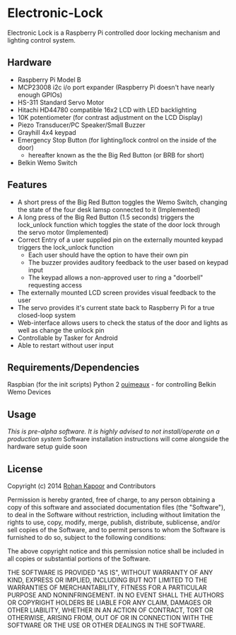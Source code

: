 # Electronic-Lock
Electronic Lock is a Raspberry Pi controlled door locking mechanism and lighting control system.

## Hardware
* Raspberry Pi Model B
* MCP23008 i2c i/o port expander (Raspberry Pi doesn't have nearly enough GPIOs)
* HS-311 Standard Servo Motor
* Hitachi HD44780 compatible 16x2 LCD with LED backlighting
* 10K potentiometer (for contrast adjustment on the LCD Display)
* Piezo Transducer/PC Speaker/Small Buzzer
* Grayhill 4x4 keypad
* Emergency Stop Button (for lighting/lock control on the inside of the door)
	* hereafter known as the the Big Red Button (or BRB for short)
* Belkin Wemo Switch

## Features
* A short press of the Big Red Button toggles the Wemo Switch, changing the state of the four desk lamsp connected to it (Implemented)
* A long press of the Big Red Button (1.5 seconds) triggers the lock_unlock function which toggles the state of the door lock through the servo motor (Implemented)
* Correct Entry of a user supplied pin on the externally mounted keypad triggers the lock_unlock function
	* Each user should have the option to have their own pin
	* The buzzer provides auditory feedback to the user based on keypad input
	* The keypad allows a non-approved user to ring a "doorbell" requesting access
* The externally mounted LCD screen provides visual feedback to the user
* The servo provides it's current state back to Raspberry Pi for a true closed-loop system
* Web-interface allows users to check the status of the door and lights as well as change the unlock pin
* Controllable by Tasker for Android
* Able to restart without user input

## Requirements/Dependencies
Raspbian (for the init scripts)
Python 2
[ouimeaux](https://github.com/iancmcc/ouimeaux) - for controlling Belkin Wemo Devices

## Usage
*This is pre-alpha software. It is highly advised to not install/operate on a production system*
Software installation instructions will come alongside the hardware setup guide soon

## License

Copyright (c) 2014 [Rohan Kapoor](http://rohankapoor.com) and Contributors

Permission is hereby granted, free of charge, to any person obtaining a copy of this software and associated documentation files (the "Software"), to deal in the Software without restriction, including without limitation the rights to use, copy, modify, merge, publish, distribute, sublicense, and/or sell copies of the Software, and to permit persons to whom the Software is furnished to do so, subject to the following conditions:

The above copyright notice and this permission notice shall be included in all copies or substantial portions of the Software.

THE SOFTWARE IS PROVIDED "AS IS", WITHOUT WARRANTY OF ANY KIND, EXPRESS OR IMPLIED, INCLUDING BUT NOT LIMITED TO THE WARRANTIES OF MERCHANTABILITY, FITNESS FOR A PARTICULAR PURPOSE AND NONINFRINGEMENT. IN NO EVENT SHALL THE AUTHORS OR COPYRIGHT HOLDERS BE LIABLE FOR ANY CLAIM, DAMAGES OR OTHER LIABILITY, WHETHER IN AN ACTION OF CONTRACT, TORT OR OTHERWISE, ARISING FROM, OUT OF OR IN CONNECTION WITH THE SOFTWARE OR THE USE OR OTHER DEALINGS IN THE SOFTWARE.